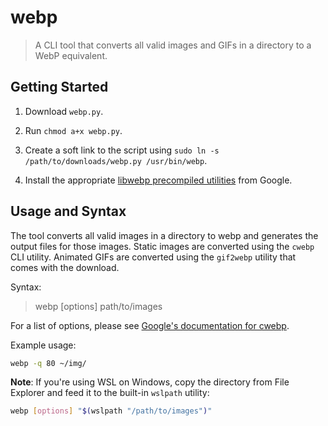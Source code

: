 # webp

> A CLI tool that converts all valid images and GIFs in a directory to a WebP equivalent.

## Getting Started

1. Download `webp.py`.

2. Run `chmod a+x webp.py`.

3. Create a soft link to the script using `sudo ln -s /path/to/downloads/webp.py /usr/bin/webp`.

4. Install the appropriate [libwebp precompiled utilities](https://developers.google.com/speed/webp/docs/precompiled) from Google.

## Usage and Syntax

The tool converts all valid images in a directory to webp and generates the output files for those images. Static images are converted using the `cwebp` CLI utility. Animated GIFs are converted using the `gif2webp` utility that comes with the download.

Syntax:

> webp [options] path/to/images

For a list of options, please see [Google's documentation for cwebp](https://developers.google.com/speed/webp/docs/cwebp).

Example usage:

```bash
webp -q 80 ~/img/
```

**Note**: If you're using WSL on Windows, copy the directory from File Explorer and feed it to the built-in `wslpath` utility:

```bash
webp [options] "$(wslpath "/path/to/images")"
```
